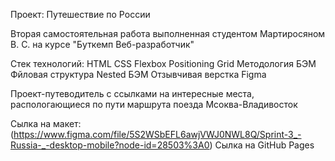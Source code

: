 Проект: Путешествие по России

Вторая самостоятельная работа выполненная студентом Мартиросяном В. С. на курсе "Буткемп Веб-разработчик"


Стек технологий:
 HTML
 CSS
 Flexbox
 Positioning
 Grid
 Методология БЭМ
 Фйловая структура Nested БЭМ
 Отзывчивая верстка 
 Figma
  

  Проект-путеводитель с ссылками на интересные места, распологающиеся по пути маршрута поезда Мсоква-Владивосток

Сылка на макет:
 (https://www.figma.com/file/5S2WSbEFL6awjVWJ0NWL8Q/Sprint-3_-Russia-_-desktop-mobile?node-id=28503%3A0)
Cылка на GitHub Pages

